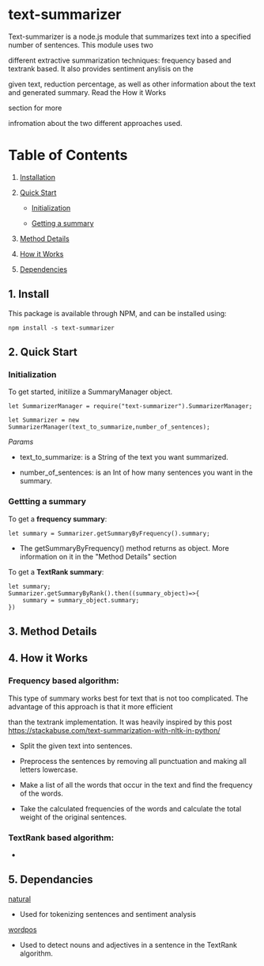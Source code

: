 # text-summarizer
Text-summarizer is a node.js module that summarizes text into a specified number of sentences. This module uses two

different extractive summarization techniques: frequency based and textrank based. It also provides sentiment anylisis on the 

given text, reduction percentage, as well as other information about the text and generated summary. Read the How it Works

section for more 

infromation about the two different approaches used.

# Table of Contents

1. [ Installation ](#install)

2. [Quick Start](#usage)
    
    * [Initialization](#init)
    
    * [Getting a summary](#getsum)
3. [Method Details](#meth)
  
4. [ How it Works ](#desc)
5. [ Dependencies ](#depend)

<a name="install"></a>
## 1. Install

This package is available through NPM, and can be installed using:

```
npm install -s text-summarizer
```
<a name="usage"></a>
## 2. Quick Start

<a name="init"></a>
### Initialization

To get started, initilize a SummaryManager object.

```
let SummarizerManager = require("text-summarizer").SummarizerManager;

let Summarizer = new SummarizerManager(text_to_summarize,number_of_sentences); 
```
*Params*
- text_to_summarize: is a String of the text you want summarized.

- number_of_sentences: is an Int of how many sentences you want in the summary.

<a name="getsum"></a>
### Gettting a summary

To get a **frequency summary**:

```
let summary = Summarizer.getSummaryByFrequency().summary;
```
- The getSummaryByFrequency() method returns as object. More information on it in the "Method Details" section

To get a **TextRank summary**:

```
let summary;
Summarizer.getSummaryByRank().then((summary_object)=>{
    summary = summary_object.summary;
})
```

<a name="meth"></a>
## 3. Method Details


<a name="desc"></a>
## 4. How it Works

### Frequency based algorithm:

This type of summary works best for text that is not too complicated. The advantage of this approach is that it more efficient 

than the textrank implementation. It was heavily inspired by this post https://stackabuse.com/text-summarization-with-nltk-in-python/

- Split the given text into sentences.

- Preprocess the sentences by removing all punctuation and making all letters lowercase.

- Make a list of all the words that occur in the text and find the frequency of the words.

- Take the calculated frequencies of the words and calculate the total weight of the original sentences.


### TextRank based algorithm:

-

<a name="depend"></a>
## 5. Dependancies
  [natural](https://github.com/NaturalNode/natural)
    
   - Used for tokenizing sentences and sentiment analysis
    
  [wordpos](https://github.com/moos/wordpos)
  
   - Used to detect nouns and adjectives in a sentence in the TextRank algorithm.
  
